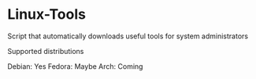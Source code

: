 # Linux-Tools
Script that automatically downloads useful tools for system administrators

Supported distributions

Debian: Yes
Fedora: Maybe
Arch: Coming
